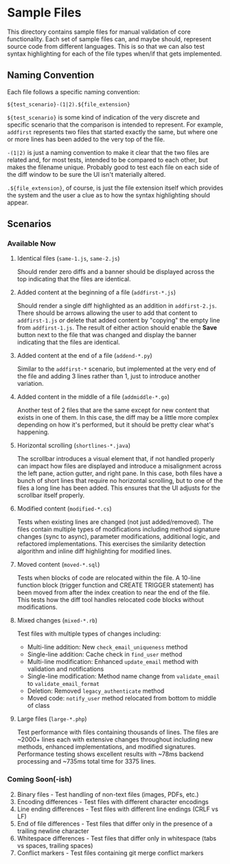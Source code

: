 # Sample Files

This directory contains sample files for manual validation of core functionality. Each set of sample files can, and maybe should, represent source code from different languages. This is so that we can also test syntax highlighting for each of the file types when/if that gets implemented.

## Naming Convention

Each file follows a specific naming convention:

```
${test_scenario}-(1|2).${file_extension}
```

`${test_scenario}` is some kind of indication of the very discrete and specific scenario that the comparison is intended to represent. For example, `addfirst` represents two files that started exactly the same, but where one or more lines has been added to the very top of the file.

`-(1|2)` is just a naming convention to make it clear that the two files are related and, for most tests, intended to be compared to each other, but makes the filename unique. Probably good to test each file on each side of the diff window to be sure the UI isn't materially altered.

`.${file_extension}`, of course, is just the file extension itself which provides the system and the user a clue as to how the syntax highlighting should appear.

## Scenarios

### Available Now

1. Identical files (`same-1.js`, `same-2.js`)

    Should render zero diffs and a banner should be displayed across the top indicating that the files are identical.

2. Added content at the beginning of a file (`addfirst-*.js`)

    Should render a single diff highlighted as an addition in `addfirst-2.js`. There should be arrows allowing the user to add that content to `addfirst-1.js` _or_ delete that added content by "copying" the empty line from `addfirst-1.js`. The result of either action should enable the **Save** button next to the file that was changed and display the banner indicating that the files are identical.

3. Added content at the end of a file (`addend-*.py`)

    Similar to the `addfirst-*` scenario, but implemented at the very end of the file and adding 3 lines rather than 1, just to introduce another variation.

4. Added content in the middle of a file (`addmiddle-*.go`)

    Another test of 2 files that are the same except for new content that exists in one of them. In this case, the diff may be a little more complex depending on how it's performed, but it should be pretty clear what's happening.

5. Horizontal scrolling (`shortlines-*.java`)

    The scrollbar introduces a visual element that, if not handled properly can impact how files are displayed and introduce a misalignment across the left pane, action gutter, and right pane. In this case, both files have a bunch of short lines that require no horizontal scrolling, but to one of the files a long line has been added. This ensures that the UI adjusts for the scrollbar itself properly.

6. Modified content (`modified-*.cs`)

    Tests when existing lines are changed (not just added/removed). The files contain multiple types of modifications including method signature changes (sync to async), parameter modifications, additional logic, and refactored implementations. This exercises the similarity detection algorithm and inline diff highlighting for modified lines.

7. Moved content (`moved-*.sql`)

    Tests when blocks of code are relocated within the file. A 10-line function block (trigger function and CREATE TRIGGER statement) has been moved from after the index creation to near the end of the file. This tests how the diff tool handles relocated code blocks without modifications.

8. Mixed changes (`mixed-*.rb`)

    Test files with multiple types of changes including:
    - Multi-line addition: New `check_email_uniqueness` method
    - Single-line addition: Cache check in `find_user` method
    - Multi-line modification: Enhanced `update_email` method with validation and notifications
    - Single-line modification: Method name change from `validate_email` to `validate_email_format`
    - Deletion: Removed `legacy_authenticate` method
    - Moved code: `notify_user` method relocated from bottom to middle of class

9. Large files (`large-*.php`)

    Test performance with files containing thousands of lines. The files are ~2000+ lines each with extensive changes throughout including new methods, enhanced implementations, and modified signatures. Performance testing shows excellent results with ~78ms backend processing and ~735ms total time for 3375 lines.

### Coming Soon(-ish)

2. Binary files - Test handling of non-text files (images, PDFs, etc.)
3. Encoding differences - Test files with different character encodings
4. Line ending differences - Test files with different line endings (CRLF vs LF)
5. End of file differences - Test files that differ only in the presence of a trailing newline character
5. Whitespace differences - Test files that differ only in whitespace (tabs vs spaces, trailing spaces)
6. Conflict markers - Test files containing git merge conflict markers
